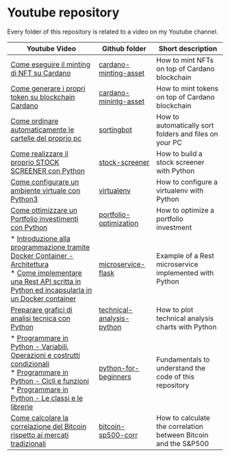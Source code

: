 # Youtube repository

Every folder of this repository is related to a video on my Youtube channel.

|Youtube Video |Github folder| Short description |   
|---|---|---|
|[Come eseguire il minting di NFT su Cardano](https://www.youtube.com/watch?v=ftLjwy-TpTQ)|[cardano-minting-asset](./cardano-minting-asset/nft_minting.md)| How to mint NFTs on top of Cardano blockchain|
|[Come generare i propri token su blockchain Cardano](https://www.youtube.com/watch?v=uWJsBZ47rco)|[cardano-minintg-asset](./cardano-minting-asset/README.md)| How to mint tokens on top of Cardano blockchain|
|[Come ordinare automaticamente le cartelle del proprio pc](https://www.youtube.com/watch?v=IZ-vs6frPbs)|[sortingbot](https://github.com/cardano-on-the-road/sortingbot)| How to automatically sort folders and files on your PC|
|[Come realizzare il proprio STOCK SCREENER con Python](https://www.youtube.com/watch?v=MFfc4idVT-s)|[stock-screener](./stock-screener)| How to build a stock screener with Python|
|[Come configurare un ambiente virtuale con Python3](https://www.youtube.com/watch?v=YVI9dibOVQc)|[virtualenv](./python-for-beginners/virtualenv.md)| How to configure a virtualenv with Python|
|[Come ottimizzare un Portfolio investimenti con Python](https://www.youtube.com/watch?v=aY5r-9aEzIQ)|[portfolio-optimization](./portfolio-optimization/)| How to optimize a portfolio investment|
|* [Introduzione alla programmazione tramite Docker Container - Architettura](https://www.youtube.com/watch?v=5gG_fOsyfuI) <br> * [Come implementare una Rest API scritta in Python ed incapsularla in un Docker container](https://www.youtube.com/watch?v=KwsdmGzuNW4)|[microservice-flask](./microservice-flusk/readme.md)| Example of a Rest microservice implemented with Python|
|[Preparare grafici di analisi tecnica con Python](https://www.youtube.com/watch?v=mAQJHEwIXU4)|[technical-analysis-python](./technical-analysis-python)| How to plot technical analysis charts with Python|
| * [Programmare in Python - Variabili, Operazioni e costrutti condizionali](https://www.youtube.com/watch?v=Bd111yt3Cww) <br> * [Programmare in Python - Cicli e funzioni](https://www.youtube.com/watch?v=lFu6y0sjwlA) <br> * [Programmare in Python - Le classi e le librerie](https://www.youtube.com/watch?v=deMZtMyoVCw)|[python-for-beginners](./python-for-beginners/)| Fundamentals to understand the code of this repository |
|[Come calcolare la correlazione del Bitcoin rispetto ai mercati tradizionali](https://www.youtube.com/watch?v=SQa-Tq5SPfg)|[bitcoin-sp500-corr](./bitcoin-sp500-corr)| How to calculate the correlation between Bitcoin and the S&P500|